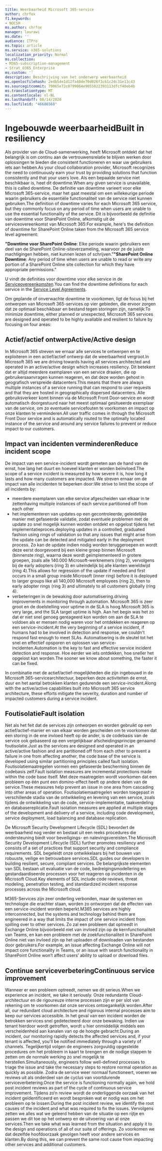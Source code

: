 ```yaml
---
title: Weerbaarheid Microsoft 365-service
author: chrfox
f1.keywords:
- NOCSH
ms.author: chrfox
manager: laurawi
ms.date: ''
audience: ITPro
ms.topic: article
ms.service: o365-solutions
localization_priority: Normal
ms.collection:
- M365-subscription-management
- Strat_O365_Enterprise
ms.custom: ''
description: Beschrijving van het onderwerp weerbaarheid
ms.openlocfilehash: 2edb54e1d12fa48de70d026f3c61c2dc31e13c43
ms.sourcegitcommit: 79065e72c0799064e9055022393113dfcf40eb4b
ms.translationtype: MT
ms.contentlocale: nl-NL
ms.lasthandoff: 08/14/2020
ms.locfileid: "46686568"
---
```

# <a name="built-in-resiliency"></a><span data-ttu-id="3537b-103">Ingebouwde weerbaarheid</span><span class="sxs-lookup"><span data-stu-id="3537b-103">Built in resiliency</span></span>

<span data-ttu-id="3537b-104">Als provider van de Cloud-samenwerking, heeft Microsoft ontdekt dat het belangrijk is om continu aan de vertrouwensrelatie te blijven werken door oplossingen te bieden die consistent functioneren en waar uw gebruikers iets aan hebben.</span><span class="sxs-lookup"><span data-stu-id="3537b-104">As your cloud collaboration provider, Microsoft recognizes the need to continuously earn your trust by providing solutions that function consistently and that your users love.</span></span> <span data-ttu-id="3537b-105">Als een bepaalde service niet beschikbaar is, heet dit downtime.</span><span class="sxs-lookup"><span data-stu-id="3537b-105">When any given service is unavailable, this is called downtime.</span></span> <span data-ttu-id="3537b-106">De definitie van downtime varieert voor elke Microsoft 365-service, maar het gaat meestal om een willekeurige periode waarin gebruikers de essentiële functionaliteit van de service niet kunnen gebruiken.</span><span class="sxs-lookup"><span data-stu-id="3537b-106">The definition of downtime varies for each Microsoft 365 service, but they commonly focus on any period of time when users are unable to use the essential functionality of the service.</span></span> <span data-ttu-id="3537b-107">Dit is bijvoorbeeld de definitie van downtime voor SharePoint Online, afkomstig uit de serviceovereenkomst van Microsoft 365:</span><span class="sxs-lookup"><span data-stu-id="3537b-107">For example, here's the definition of downtime for SharePoint Online taken from the Microsoft 365 service level agreement:</span></span>

<span data-ttu-id="3537b-108">**"Downtime voor SharePoint Online**: Elke periode waarin gebruikers een deel van de SharePoint Online-siteverzameling, waarvoor ze de juiste machtigingen hebben, niet kunnen lezen of schrijven."</span><span class="sxs-lookup"><span data-stu-id="3537b-108">**"SharePoint Online Downtime**: Any period of time when users are unable to read or write any portion of a SharePoint Online site collection for which they have appropriate permissions."</span></span>

<span data-ttu-id="3537b-109">U vindt de definities voor downtime voor elke service in de [Serviceovereenkomsten](https://www.microsoftvolumelicensing.com/DocumentSearch.aspx?Mode=3&DocumentTypeId=37).</span><span class="sxs-lookup"><span data-stu-id="3537b-109">You can find the downtime definitions for each service in the [Service Level Agreements](https://www.microsoftvolumelicensing.com/DocumentSearch.aspx?Mode=3&DocumentTypeId=37).</span></span>

<span data-ttu-id="3537b-110">Om geplande of onverwachte downtime te voorkomen, ligt de focus bij het ontwerpen van Microsoft 365-services op vier gebieden, die ervoor zorgen dat ze optimaal beschikbaar en bestand tegen storingen zijn, namelijk:</span><span class="sxs-lookup"><span data-stu-id="3537b-110">To minimize downtime, either planned or unexpected, Microsoft 365 services are designed and operated to be highly available and resilient to failure by focusing on four areas:</span></span>

## <a name="activeactive-design"></a><span data-ttu-id="3537b-111">Actief/actief ontwerp</span><span class="sxs-lookup"><span data-stu-id="3537b-111">Active/Active design</span></span>

<span data-ttu-id="3537b-112">In Microsoft 365 streven we ernaar alle services te ontwerpen en te exploiteren in een actief/actief ontwerp dat de weerbaarheid vergroot.</span><span class="sxs-lookup"><span data-stu-id="3537b-112">In Microsoft 365 we are driving towards having all services architected and operated in an active/active design which increases resiliency.</span></span> <span data-ttu-id="3537b-113">Dit betekent dat er altijd meerdere exemplaren van een service draaien, die op gebruikersaanvragen kunnen reageren, en dat deze worden gehost in geografisch verspreide datacenters.</span><span class="sxs-lookup"><span data-stu-id="3537b-113">This means that there are always multiple instances of a service running that can respond to user requests and that they are hosted in geographically dispersed datacenters.</span></span> <span data-ttu-id="3537b-114">Alle gebruiksverkeer komt binnen via de Microsoft Front Door-service en wordt automatisch doorgestuurd naar het meest optimaal gesitueerde exemplaar van de service, om zo eventuele servicefouten te voorkomen en impact op onze klanten te verminderen.</span><span class="sxs-lookup"><span data-stu-id="3537b-114">All user traffic comes in through the Microsoft Front Door service and is automatically routed to the optimally located instance of the service and around any service failures to prevent or reduce impact to our customers.</span></span>

## <a name="reduce-incident-scope"></a><span data-ttu-id="3537b-115">Impact van incidenten verminderen</span><span class="sxs-lookup"><span data-stu-id="3537b-115">Reduce incident scope</span></span>

<span data-ttu-id="3537b-116">De impact van een service-incident wordt gemeten aan de hand van de ernst, hoe lang het duurt en hoeveel klanten er worden beïnvloed.</span><span class="sxs-lookup"><span data-stu-id="3537b-116">The scope of a service incident is measured by how severe it is, how long it lasts and how many customers are impacted.</span></span> <span data-ttu-id="3537b-117">We streven ernaar om de impact van alle incidenten te beperken door:</span><span class="sxs-lookup"><span data-stu-id="3537b-117">We strive to limit the scope of all incidents by:</span></span>

- <span data-ttu-id="3537b-118">meerdere exemplaren van elke service afgescheiden van elkaar in te zetten</span><span class="sxs-lookup"><span data-stu-id="3537b-118">having multiple instances of each service partitioned off from each other</span></span>
- <span data-ttu-id="3537b-119">het implementeren van updates op een gecontroleerde, geleidelijke manier met gefaseerde validatie, zodat eventuele problemen met de update zo snel mogelijk kunnen worden ontdekt en opgelost tijdens het implementatieproces.</span><span class="sxs-lookup"><span data-stu-id="3537b-119">deploying updates in a controlled, graduated fashion using rings of validation so that any issues that might arise from the update can be detected and mitigated early in the deployment process.</span></span> <span data-ttu-id="3537b-120">Zo kan de update indien nodig worden teruggeroepen en wordt deze eerst doorgevoerd bij een kleine groep binnen Microsoft (binnenste ring), waarna deze wordt geïmplementeerd in grotere groepen, zoals alle 140.000 Microsoft-werknemers (ring 2), vervolgens bij de early adopters (ring 3) en uiteindelijk bij alle klanten wereldwijd (ring 4).</span><span class="sxs-lookup"><span data-stu-id="3537b-120">This allows for regression of the update if needed and first occurs in a small group inside Microsoft (inner ring) before it is deployed to larger groups like all 140,000 Microsoft employees (ring 2), then to early adopter rings (ring 3) and ultimately to all customers globally (ring 4).</span></span>
- <span data-ttu-id="3537b-121">verbeteringen in de bewaking door automatisering.</span><span class="sxs-lookup"><span data-stu-id="3537b-121">driving improvements in monitoring through automation.</span></span> <span data-ttu-id="3537b-122">Microsoft 365 is zeer groot en de doelstelling voor uptime in de SLA is hoog.</span><span class="sxs-lookup"><span data-stu-id="3537b-122">Microsoft 365 is very large, and the SLA target uptime is high.</span></span> <span data-ttu-id="3537b-123">Aan het begin was het zo dat er niet snel genoeg gereageerd kon worden om aan de SLA te voldoen als er mensen nodig waren voor het ontdekken en reageren op een service-incident.</span><span class="sxs-lookup"><span data-stu-id="3537b-123">At the very beginning of a service incident, if humans had to be involved in detection and response, we couldn't respond fast enough to meet SLAs.</span></span> <span data-ttu-id="3537b-124">Automatisering is de sleutel tot het snel en effectief opsporen en oplossen van service-incidenten.</span><span class="sxs-lookup"><span data-stu-id="3537b-124">Automation is the key to fast and effective service incident detection and response.</span></span> <span data-ttu-id="3537b-125">Hoe eerder we iets ontdekken, hoe sneller het opgelost kan worden.</span><span class="sxs-lookup"><span data-stu-id="3537b-125">The sooner we know about something, the faster it can be fixed.</span></span>

<span data-ttu-id="3537b-126">In combinatie met de actief/actief-mogelijkheden die zijn ingebouwd in de Microsoft 365-servicearchitectuur, beperken deze activiteiten de ernst, duur en het aantal betrokken klanten gedurende een service-incident.</span><span class="sxs-lookup"><span data-stu-id="3537b-126">Along with the active/active capabilities built into Microsoft 365 service architecture, these efforts mitigate the severity, duration and number of impacted customers during a service incident.</span></span>  

## <a name="fault-isolation"></a><span data-ttu-id="3537b-127">Foutisolatie</span><span class="sxs-lookup"><span data-stu-id="3537b-127">Fault isolation</span></span>

<span data-ttu-id="3537b-128">Net als het feit dat de services zijn ontworpen en worden gebruikt op een actief/actief-manier en van elkaar worden gescheiden om te voorkomen dat een storing in de ene invloed heeft op de ander, is de codebasis van de service ook gebaseerd op een vergelijkbaar afscheidingsprincipe genaamd foutisolatie.</span><span class="sxs-lookup"><span data-stu-id="3537b-128">Just as the services are designed and operated in an active/active fashion and are partitioned off from each other to prevent a failure in one from affecting another, the code base of the service is developed using similar partitioning principles called fault isolation.</span></span> <span data-ttu-id="3537b-129">Foutisolatiemaatregelen vormen een gefaseerde bescherming binnen de codebasis zelf.</span><span class="sxs-lookup"><span data-stu-id="3537b-129">Fault isolation measures are incremental protections made within the code base itself.</span></span> <span data-ttu-id="3537b-130">Met deze maatregelen wordt voorkomen dat een probleem op één punt een domino-effect heeft op andere delen van de service.</span><span class="sxs-lookup"><span data-stu-id="3537b-130">These measures help prevent an issue in one area from cascading into other areas of operation.</span></span>
<span data-ttu-id="3537b-131">Foutisolatiemaatregelen worden toegepast in verschillende stadia van de ontwikkeling en levering van een service, zoals tijdens de ontwikkeling van de code, service-implementatie, taakverdeling en databasereplicatie.</span><span class="sxs-lookup"><span data-stu-id="3537b-131">Fault isolation measures are applied at multiple stages of the development and delivery of a service, including code development, service deployment, load balancing and database replication.</span></span>

<span data-ttu-id="3537b-132">De Microsoft Security Development Lifecycle (SDL) bevordert de weerbaarheid nog verder en bestaat uit een reeks procedures die ondersteuning biedt voor beveiligings- en nalevingsvereisten.</span><span class="sxs-lookup"><span data-stu-id="3537b-132">The Microsoft Security Development Lifecycle (SDL) further promotes resiliency and consists of a set of practices that support security and compliance requirements.</span></span> <span data-ttu-id="3537b-133">SDL begeleidt onze ontwikkelaars bij het bouwen van robuuste, veilige en betrouwbare services.</span><span class="sxs-lookup"><span data-stu-id="3537b-133">SDL guides our developers in building resilient, secure, compliant services.</span></span> <span data-ttu-id="3537b-134">De belangrijkste elementen van SDL bestaan uit evaluatie van de code, bedreigingsmodellering en gestandaardiseerde processen voor het reageren op incidenten in de Microsoft Cloud.</span><span class="sxs-lookup"><span data-stu-id="3537b-134">Key elements of SDL include code reviews, threat modeling, penetration testing, and standardized incident response processes across the Microsoft cloud.</span></span>

<span data-ttu-id="3537b-135">M365-Services zijn zeer onderling verbonden, maar de systemen en technologie die erachter staan, worden zo ontworpen dat de effecten van een service-incident worden beperkt.</span><span class="sxs-lookup"><span data-stu-id="3537b-135">M365 services are highly interconnected, but the systems and technology behind them are engineered in a way that limits the impact of one service incident from spilling over to other services.</span></span> <span data-ttu-id="3537b-136">Zo zal een probleem dat optreedt in Exchange Online bijvoorbeeld niet van invloed zijn op de kernfunctionaliteit van Teams, en kan een probleem met de zoekfunctionaliteit in SharePoint Online niet van invloed zijn op het uploaden of downloaden van bestanden door gebruikers.</span><span class="sxs-lookup"><span data-stu-id="3537b-136">For example, an issue affecting Exchange Online will not impact core functionality in Teams, or an issue with search functionality in SharePoint Online won’t affect users’ ability to upload or download files.</span></span>

## <a name="continuous-service-improvement"></a><span data-ttu-id="3537b-137">Continue serviceverbetering</span><span class="sxs-lookup"><span data-stu-id="3537b-137">Continuous service improvement</span></span>

<span data-ttu-id="3537b-138">Wanneer er een probleem optreedt, nemen we dit serieus.</span><span class="sxs-lookup"><span data-stu-id="3537b-138">When we experience an incident, we take it seriously.</span></span> <span data-ttu-id="3537b-139">Onze redundante Cloud-architectuur en de rigoureuze interne processen zijn er per slot van rekening om te voorkomen dat onze services ontoegankelijk worden.</span><span class="sxs-lookup"><span data-stu-id="3537b-139">After all, our redundant cloud architecture and rigorous internal processes aim to keep our services accessible.</span></span> <span data-ttu-id="3537b-140">In het geval van een incident worden de betrokken services snel gedetecteerd door onze bewaking. Indien uw tenant hierdoor wordt getroffen, wordt u hier onmiddellijk middels een verscheidenheid aan kanalen van op de hoogte gebracht.</span><span class="sxs-lookup"><span data-stu-id="3537b-140">During an incident, our monitoring rapidly detects the affected services and, if your tenant is affected, you'll be notified immediately through a variety of channels.</span></span> <span data-ttu-id="3537b-141">Tegelijkertijd volgen de engineers zorgvuldig opgestelde procedures om het probleem in kaart te brengen en de nodige stappen te zetten om de normale werking zo snel mogelijk te herstellen.</span><span class="sxs-lookup"><span data-stu-id="3537b-141">Simultaneously, engineers follow well-defined processes to triage the issue and take the necessary steps to restore normal operation as quickly as possible.</span></span> <span data-ttu-id="3537b-142">Zodra de service weer normaal functioneert, voeren we reviews uit als onderdeel van de cyclus van voortdurende serviceverbetering.</span><span class="sxs-lookup"><span data-stu-id="3537b-142">Once the service is functioning normally again, we hold post incident reviews as part of the cycle of continuous service improvement.</span></span> <span data-ttu-id="3537b-143">Tijdens zo‘n review wordt de onderliggende oorzaak van het incident geïdentificeerd en wordt besproken wat er nodig was om het probleem op te lossen.</span><span class="sxs-lookup"><span data-stu-id="3537b-143">During the post incident review, we identify the root causes of the incident and what was required to fix the issues.</span></span> <span data-ttu-id="3537b-144">Vervolgens zetten we alles wat we geleerd hebben van de situatie op een rijtje en passen we dit toe op het ontwerp en de uitvoering van al onze services.</span><span class="sxs-lookup"><span data-stu-id="3537b-144">Then we take what was learned from the situation and apply it to the design and operations of all of our suite of offerings.</span></span> <span data-ttu-id="3537b-145">Zo voorkomen we dat dezelfde hoofdoorzaak gevolgen heeft voor andere services en klanten.</span><span class="sxs-lookup"><span data-stu-id="3537b-145">By doing this, we can prevent the same root cause from impacting other services and additional customers.</span></span>
